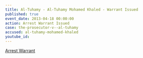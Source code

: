 ```yaml
---
title: Al-Tuhamy - Al-Tuhamy Mohamed Khaled - Warrant Issued
published: true
event_date: 2013-04-18 00:00:00
action: Arrest Warrant Issued
case: the-prosecutor-v--al-tuhamy
accused: al-tuhamy-mohamed-khaled
youtube_id:
---
```



[Arrest Warrant](https://www.icc-cpi.int/CourtRecords/CR2013_03122.pdf)